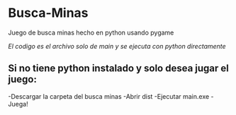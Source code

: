 # Busca-Minas
Juego de busca minas hecho en python usando pygame

*El codigo es el archivo solo de main y se ejecuta con python directamente*

## Si no tiene python instalado y solo desea jugar el juego:
-Descargar la carpeta del busca minas
-Abrir dist
-Ejecutar main.exe
-Juega!
